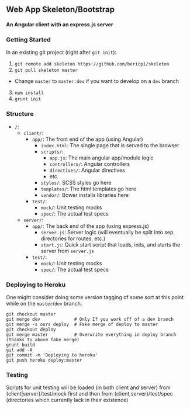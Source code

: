 ## Web App Skeleton/Bootstrap
#### An Angular client with an express.js server

### Getting Started

In an existing git project (right after `git init`):

 1. `git remote add skeleton https://github.com/bericp1/skeleton`
 2. `git pull skeleton master`
   * Change `master` to `master:dev` if you want to develop on a `dev` 
branch
 3. `npm install`
 4. `grunt init`

### Structure

 * `/`:
   * `client/`:
     * `app/`: The front end of the app (using Angular)
       * `index.html`: The single page that is served to the browser
       * `scripts/`:
         * `app.js`: The main angular app/module logic
         * `controllers/`: Angular controllers
         * `directives/`: Angular directives
         * etc.
       * `styles/`: SCSS styles go here
       * `templates/`: The html templates go here
       * `vendor/`: Bower installs libraries here
     * `test/`:
       * `mock/`: Unit testing mocks
       * `spec/`: The actual test specs
    * `server/`:
      * `app/`: The back end of the app (using express.js)
        * `server.js`: Server logic (will eventually be split into sep. directories for routes, etc.)
        * `start.js`: Quick start script that loads, inits, and starts the server from `server.js`
      * `test/`:
        * `mock/`: Unit testing mocks
        * `spec/`: The actual test specs

### Deploying to Heroku

One might consider doing some version tagging of some sort at this point while on the `master`/`dev` branch.

    git checkout master
    git merge dev             # Only If you work off of a dev branch
    git merge -s ours deploy  # Fake merge of deploy to master
    git checkout deploy
    git merge master          # Overwrite everything in deploy branch (thanks to above fake merge)
    grunt build
    git add -A
    git commit -m 'Deploying to heroku'
    git push heroku deploy:master

### Testing

Scripts for unit testing will be loaded (in both client and server) from {client|server}/test/mock first and then from
{client,server}/test/spec (directories which currently lack in their existence)
